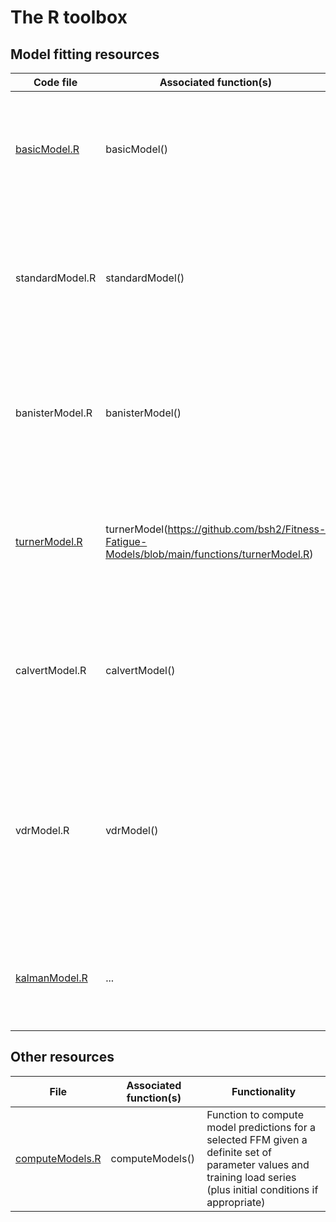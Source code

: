 # The R toolbox

## Model fitting resources

| Code file | Associated function(s) | Functionality |
|-|-|-|
| [basicModel.R](https://github.com/bsh2/Fitness-Fatigue-Models/blob/main/functions/basicModel.R) | basicModel() | Function to fit the discrete one-component FFM (with optional initial component) |
| standardModel.R | standardModel() | Function to fit the discrete two-component FFM (with optional initial components on fitness and fatigue) |
| banisterModel.R | banisterModel() | Solve and fit the original first-order linear system of differential equations. Choice of a one or two component system |
| [turnerModel.R]() | turnerModel(https://github.com/bsh2/Fitness-Fatigue-Models/blob/main/functions/turnerModel.R) | Solve and fit the non-linear variant of the original model system proposed by Turner et al. (2017) |
| calvertModel.R | calvertModel() | Function to fit the discrete two-component FFM with exponential delay on fitness component |
| vdrModel.R | vdrModel() | Functions to fit the variable dose-response model with and without an external Hill transform (threshold saturation) fitted and applied to the training load values  |
| [kalmanModel.R](https://github.com/bsh2/Fitness-Fatigue-Models/blob/main/functions/kalmanModel.R) | ... | Functions to model fitness and fatigue as latent state vector in Kalman Filter framework |

## Other resources

| File | Associated function(s) | Functionality |
|-|-|-|
| [computeModels.R](https://github.com/bsh2/Fitness-Fatigue-Models/blob/main/functions/computeModels.R) | computeModels() | Function to compute model predictions for a selected FFM given a definite set of parameter values and training load series (plus initial conditions if appropriate) |